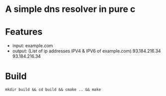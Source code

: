 # A simple dns resolver in pure c

# Features
- input: example.com
- output: (List of ip addresses IPV4 & IPV6 of example.com)
	93.184.216.34
	93.184.216.34

# Build
```console
mkdir build && cd build && cmake .. && make
```
